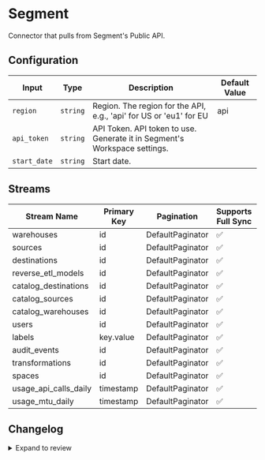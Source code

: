 # Segment
Connector that pulls from Segment&#39;s Public API.

## Configuration

| Input | Type | Description | Default Value |
|-------|------|-------------|---------------|
| `region` | `string` | Region. The region for the API, e.g., &#39;api&#39; for US or &#39;eu1&#39; for EU | api |
| `api_token` | `string` | API Token. API token to use. Generate it in Segment&#39;s Workspace settings. |  |
| `start_date` | `string` | Start date.  |  |

## Streams
| Stream Name | Primary Key | Pagination | Supports Full Sync | Supports Incremental |
|-------------|-------------|------------|---------------------|----------------------|
| warehouses | id | DefaultPaginator | ✅ |  ❌  |
| sources | id | DefaultPaginator | ✅ |  ❌  |
| destinations | id | DefaultPaginator | ✅ |  ❌  |
| reverse_etl_models | id | DefaultPaginator | ✅ |  ❌  |
| catalog_destinations | id | DefaultPaginator | ✅ |  ❌  |
| catalog_sources | id | DefaultPaginator | ✅ |  ❌  |
| catalog_warehouses | id | DefaultPaginator | ✅ |  ❌  |
| users | id | DefaultPaginator | ✅ |  ❌  |
| labels | key.value | DefaultPaginator | ✅ |  ❌  |
| audit_events | id | DefaultPaginator | ✅ |  ❌  |
| transformations | id | DefaultPaginator | ✅ |  ❌  |
| spaces | id | DefaultPaginator | ✅ |  ❌  |
| usage_api_calls_daily | timestamp | DefaultPaginator | ✅ |  ✅  |
| usage_mtu_daily | timestamp | DefaultPaginator | ✅ |  ✅  |

## Changelog

<details>
  <summary>Expand to review</summary>

| Version          | Date              | Pull Request | Subject        |
|------------------|-------------------|--------------|----------------|
| 0.0.13 | 2025-02-15 | [54023](https://github.com/airbytehq/airbyte/pull/54023) | Update dependencies |
| 0.0.12 | 2025-02-08 | [53483](https://github.com/airbytehq/airbyte/pull/53483) | Update dependencies |
| 0.0.11 | 2025-02-01 | [53030](https://github.com/airbytehq/airbyte/pull/53030) | Update dependencies |
| 0.0.10 | 2025-01-25 | [52526](https://github.com/airbytehq/airbyte/pull/52526) | Update dependencies |
| 0.0.9 | 2025-01-18 | [51885](https://github.com/airbytehq/airbyte/pull/51885) | Update dependencies |
| 0.0.8 | 2025-01-11 | [51303](https://github.com/airbytehq/airbyte/pull/51303) | Update dependencies |
| 0.0.7 | 2024-12-28 | [50697](https://github.com/airbytehq/airbyte/pull/50697) | Update dependencies |
| 0.0.6 | 2024-12-21 | [50278](https://github.com/airbytehq/airbyte/pull/50278) | Update dependencies |
| 0.0.5 | 2024-12-14 | [49722](https://github.com/airbytehq/airbyte/pull/49722) | Update dependencies |
| 0.0.4 | 2024-12-12 | [49350](https://github.com/airbytehq/airbyte/pull/49350) | Update dependencies |
| 0.0.3 | 2024-12-11 | [49062](https://github.com/airbytehq/airbyte/pull/49062) | Starting with this version, the Docker image is now rootless. Please note that this and future versions will not be compatible with Airbyte versions earlier than 0.64 |
| 0.0.2 | 2024-10-29 | [47546](https://github.com/airbytehq/airbyte/pull/47546) | Update dependencies |
| 0.0.1 | 2024-10-04 | | Initial release by [@zckymc](https://github.com/zckymc) via Connector Builder |

</details>
